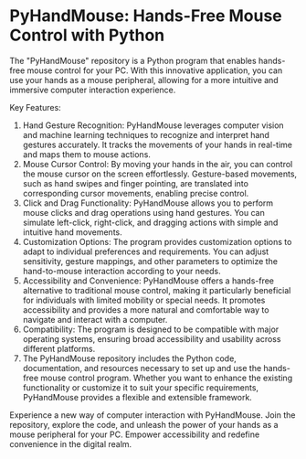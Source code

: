 # PyHandMouse: Hands-Free Mouse Control with Python
The "PyHandMouse" repository is a Python program that enables hands-free mouse control for your PC. With this innovative application, you can use your hands as a mouse peripheral, allowing for a more intuitive and immersive computer interaction experience.

Key Features:

1. Hand Gesture Recognition: PyHandMouse leverages computer vision and machine learning techniques to recognize and interpret hand gestures accurately. It tracks the movements of your hands in real-time and maps them to mouse actions.
2. Mouse Cursor Control: By moving your hands in the air, you can control the mouse cursor on the screen effortlessly. Gesture-based movements, such as hand swipes and finger pointing, are translated into corresponding cursor movements, enabling precise control.
3. Click and Drag Functionality: PyHandMouse allows you to perform mouse clicks and drag operations using hand gestures. You can simulate left-click, right-click, and dragging actions with simple and intuitive hand movements.
4. Customization Options: The program provides customization options to adapt to individual preferences and requirements. You can adjust sensitivity, gesture mappings, and other parameters to optimize the hand-to-mouse interaction according to your needs.
5. Accessibility and Convenience: PyHandMouse offers a hands-free alternative to traditional mouse control, making it particularly beneficial for individuals with limited mobility or special needs. It promotes accessibility and provides a more natural and comfortable way to navigate and interact with a computer.
6. Compatibility: The program is designed to be compatible with major operating systems, ensuring broad accessibility and usability across different platforms.
7. The PyHandMouse repository includes the Python code, documentation, and resources necessary to set up and use the hands-free mouse control program. Whether you want to enhance the existing functionality or customize it to suit your specific requirements, PyHandMouse provides a flexible and extensible framework.

Experience a new way of computer interaction with PyHandMouse. Join the repository, explore the code, and unleash the power of your hands as a mouse peripheral for your PC. Empower accessibility and redefine convenience in the digital realm.  




